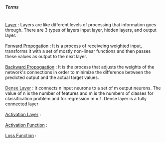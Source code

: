 <h5>Terms</h5>
<br>
<ins>Layer</ins> : Layers are like different levels of processing that information goes through. There are 3 types of layers input layer, hidden layers, and output layer.
<br><br>
<ins>Forward Propogation</ins> : It is a process of receiveing weighted input, transforms it with a set of mostly non-linear functions and then passes these values as output to the next layer.
<br><br>
<ins>Backward Propogaation</ins> : It is the process that adjusts the weights of the network's connections in order to minimize the difference between the predicted output and the actual target values.
<br><br>
<ins>Dense Layer</ins> : It connects n input neurons to a set of m output neurons. The value of n is the number of features and m is the numbers of classes for classification problem and for regression m = 1. Dense layer is a fully connected layer
<br><br>
<ins>Activation Layer</ins> :
<br><br>
<ins>Activation Function</ins> :
<br><br>
<ins>Loss Function</ins> :